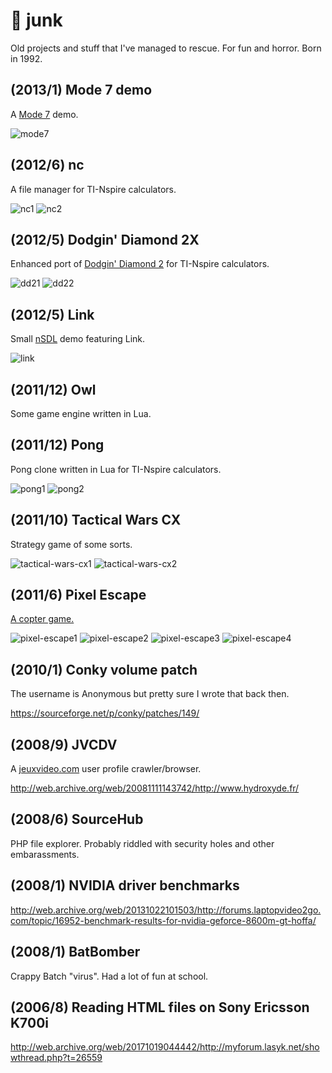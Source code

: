 # 💩 junk
Old projects and stuff that I've managed to rescue. For fun and horror. Born in 1992.

## (2013/1) Mode 7 demo

A [Mode 7](https://en.wikipedia.org/wiki/Mode_7) demo.

![mode7](screenshots/mode7.png?raw=true)

## (2012/6) nc

A file manager for TI-Nspire calculators.

![nc1](screenshots/nc1.png?raw=true) ![nc2](screenshots/nc2.png?raw=true)

## (2012/5) Dodgin' Diamond 2X

Enhanced port of [Dodgin' Diamond 2](https://www.usebox.net/jjm/dd2/) for TI-Nspire calculators. 

![dd21](screenshots/dd21.png?raw=true) ![dd22](screenshots/dd22.png?raw=true)

## (2012/5) Link

Small [nSDL](https://github.com/hoffa/nSDL) demo featuring Link.

![link](screenshots/link.png?raw=true)

## (2011/12) Owl

Some game engine written in Lua.

## (2011/12) Pong

Pong clone written in Lua for TI-Nspire calculators.

![pong1](screenshots/pong1.gif?raw=true) ![pong2](screenshots/pong2.gif?raw=true)

## (2011/10) Tactical Wars CX

Strategy game of some sorts.

![tactical-wars-cx1](screenshots/tactical-wars-cx1.gif?raw=true) ![tactical-wars-cx2](screenshots/tactical-wars-cx2.gif?raw=true)

## (2011/6) Pixel Escape

[A copter game.](http://www.ticalc.org/archives/files/fileinfo/439/43923.html)

![pixel-escape1](screenshots/pixel-escape1.gif?raw=true) ![pixel-escape2](screenshots/pixel-escape2.gif?raw=true) ![pixel-escape3](screenshots/pixel-escape3.gif?raw=true) ![pixel-escape4](screenshots/pixel-escape4.gif?raw=true)

## (2010/1) Conky volume patch

The username is Anonymous but pretty sure I wrote that back then.

https://sourceforge.net/p/conky/patches/149/

## (2008/9) JVCDV

A [jeuxvideo.com](http://jeuxvideo.com) user profile crawler/browser.

http://web.archive.org/web/20081111143742/http://www.hydroxyde.fr/

## (2008/6) SourceHub

PHP file explorer. Probably riddled with security holes and other embarassments.

## (2008/1) NVIDIA driver benchmarks

http://web.archive.org/web/20131022101503/http://forums.laptopvideo2go.com/topic/16952-benchmark-results-for-nvidia-geforce-8600m-gt-hoffa/

## (2008/1) BatBomber

Crappy Batch "virus". Had a lot of fun at school.

## (2006/8) Reading HTML files on Sony Ericsson K700i

http://web.archive.org/web/20171019044442/http://myforum.lasyk.net/showthread.php?t=26559
